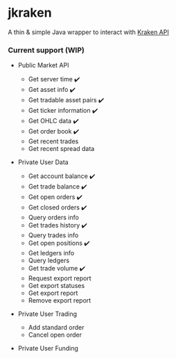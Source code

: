 # jkraken
A thin & simple Java wrapper to interact with [Kraken API](https://www.kraken.com/features/api)

### Current support (WIP)

* Public Market API
   * Get server time :heavy_check_mark:
   * Get asset info :heavy_check_mark:
   * Get tradable asset pairs  :heavy_check_mark:
   * Get ticker information :heavy_check_mark:
   * Get OHLC data :heavy_check_mark:
   * Get order book :heavy_check_mark:
   * Get recent trades
   * Get recent spread data
   
* Private User Data
   * Get account balance :heavy_check_mark:
   * Get trade balance :heavy_check_mark:
   * Get open orders :heavy_check_mark:
   * Get closed orders :heavy_check_mark:
   * Query orders info
   * Get trades history :heavy_check_mark:
   * Query trades info
   * Get open positions :heavy_check_mark:
   * Get ledgers info
   * Query ledgers
   * Get trade volume :heavy_check_mark:
   * Request export report
   * Get export statuses
   * Get export report
   * Remove export report
* Private User Trading
   * Add standard order
   * Cancel open order
* Private User Funding
